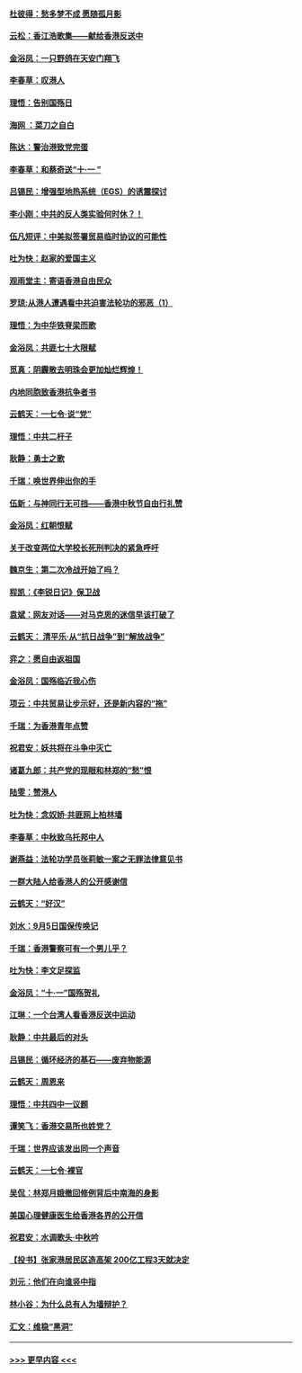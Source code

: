 #### [杜彼得：愁多梦不成 愿随孤月影](../pages/nsc993/n11540296.md?t=09231422) 
#### [云松：香江浩歌集——献给香港反送中](../pages/nsc993/n11540149.md?t=09231422) 
#### [金浴凤：一只野鸽在天安门翔飞](../pages/nsc993/n11540280.md?t=09231422) 
#### [李春草：叹港人](../pages/nsc993/n11540119.md?t=09231422) 
#### [理悟：告别国殇日](../pages/nsc993/n11539610.md?t=09231422) 
#### [海网 ：菜刀之自白](../pages/nsc993/n11539597.md?t=09231422) 
#### [陈达：警治港致党完蛋](../pages/nsc993/n11538127.md?t=09231422) 
#### [李春草：和蔡奇送“十·一 ”](../pages/nsc993/n11537810.md?t=09231422) 
#### [吕锡民：增强型地热系统（EGS）的诱震探讨](../pages/nsc993/n11537765.md?t=09231422) 
#### [李小刚：中共的反人类实验何时休？！](../pages/nsc993/n11537669.md?t=09231422) 
#### [伍凡短评：中美拟签署贸易临时协议的可能性](../pages/nsc993/n11536773.md?t=09231422) 
#### [吐为快：赵家的爱国主义](../pages/nsc993/n11536750.md?t=09231422) 
#### [观雨堂主：寄语香港自由民众](../pages/nsc993/n11536735.md?t=09231422) 
#### [罗琼:从港人遭遇看中共迫害法轮功的邪恶（1）](../pages/nsc993/n11507862.md?t=09231422) 
#### [理悟：为中华铁脊梁而歌](../pages/nsc993/n11534458.md?t=09231422) 
#### [金浴凤：共匪七十大限赋](../pages/nsc993/n11534434.md?t=09231422) 
#### [觅真：阴霾散去明珠会更加灿烂辉煌！](../pages/nsc993/n11531858.md?t=09231422) 
#### [内地同胞致香港抗争者书](../pages/nsc993/n11531645.md?t=09231422) 
#### [云鹤天：一七令‧说“党”](../pages/nsc993/n11529099.md?t=09231422) 
#### [理悟：中共二杆子](../pages/nsc993/n11529046.md?t=09231422) 
#### [耿静：勇士之歌](../pages/nsc993/n11527562.md?t=09231422) 
#### [千瑞：唤世界伸出你的手](../pages/nsc993/n11526942.md?t=09231422) 
#### [伍新：与神同行无可挡——香港中秋节自由行礼赞](../pages/nsc993/n11526801.md?t=09231422) 
#### [金浴凤：红朝恨赋](../pages/nsc993/n11524312.md?t=09231422) 
#### [关于改变两位大学校长死刑判决的紧急呼吁](../pages/nsc993/n11524103.md?t=09231422) 
#### [魏京生：第二次冷战开始了吗？](../pages/nsc993/n11524023.md?t=09231422) 
#### [程凯：《李锐日记》保卫战](../pages/nsc993/n11522922.md?t=09231422) 
#### [袁斌：网友对话——对马克思的迷信早该打破了](../pages/nsc993/n11522561.md?t=09231422) 
#### [云鹤天： 清平乐‧从“抗日战争”到“解放战争”](../pages/nsc993/n11522917.md?t=09231422) 
#### [弈之：愿自由返祖国](../pages/nsc993/n11522810.md?t=09231422) 
#### [金浴凤：国殇临近我心伤](../pages/nsc993/n11522406.md?t=09231422) 
#### [项云：中共贸易让步示好，还是新内容的“拖”](../pages/nsc993/n11522395.md?t=09231422) 
#### [千瑞：为香港青年点赞](../pages/nsc993/n11521768.md?t=09231422) 
#### [祝君安：妖共将在斗争中灭亡](../pages/nsc993/n11520950.md?t=09231422) 
#### [诸葛九郎：共产党的现眼和林郑的“愁”恨](../pages/nsc993/n11520625.md?t=09231422) 
#### [陆雯：赞港人](../pages/nsc993/n11520609.md?t=09231422) 
#### [吐为快：念奴娇‧共匪网上柏林墙](../pages/nsc993/n11519122.md?t=09231422) 
#### [李春草：中秋致乌托邦中人](../pages/nsc993/n11518776.md?t=09231422) 
#### [谢燕益：法轮功学员张莉敏一案之无罪法律意见书](../pages/nsc993/n11517600.md?t=09231422) 
#### [一群大陆人给香港人的公开感谢信](../pages/nsc993/n11514797.md?t=09231422) 
#### [云鹤天：“好汉”](../pages/nsc993/n11513536.md?t=09231422) 
#### [刘水：9月5日国保传唤记](../pages/nsc993/n11513460.md?t=09231422) 
#### [千瑞：香港警察可有一个男儿乎？](../pages/nsc993/n11513109.md?t=09231422) 
#### [吐为快：李文足探监](../pages/nsc993/n11509622.md?t=09231422) 
#### [金浴凤：“十‧一”国殇贺礼](../pages/nsc993/n11509593.md?t=09231422) 
#### [江琳：一个台湾人看香港反送中运动](../pages/nsc993/n11509211.md?t=09231422) 
#### [耿静：中共最后的对头](../pages/nsc993/n11508308.md?t=09231422) 
#### [吕锡民：循环经济的基石——废弃物能源](../pages/nsc993/n11508212.md?t=09231422) 
#### [云鹤天：周恩来](../pages/nsc993/n11508055.md?t=09231422) 
#### [理悟：中共四中一议题](../pages/nsc993/n11507782.md?t=09231422) 
#### [谭笑飞：香港交易所也姓党？](../pages/nsc993/n11507753.md?t=09231422) 
#### [千瑞：世界应该发出同一个声音](../pages/nsc993/n11507290.md?t=09231422) 
#### [云鹤天：一七令‧裸官](../pages/nsc993/n11507177.md?t=09231422) 
#### [吴侃：林郑月娥撤回修例背后中南海的身影](../pages/nsc993/n11506876.md?t=09231422) 
#### [美国心理健康医生给香港各界的公开信](../pages/nsc993/n11506809.md?t=09231422) 
#### [祝君安：水调歌头‧中秋吟](../pages/nsc993/n11506758.md?t=09231422) 
#### [【投书】张家港居民区造高架 200亿工程3天就决定](../pages/nsc993/n11506682.md?t=09231422) 
#### [刘元：他们在向谁竖中指](../pages/nsc993/n11505384.md?t=09231422) 
#### [林小谷：为什么总有人为墙辩护？](../pages/nsc993/n11505226.md?t=09231422) 
#### [汇文：维稳“黑洞”](../pages/nsc993/n11504347.md?t=09231422) 

----
#### [ >>> 更早内容 <<< ](../indexes/nsc993-earlier.md)
